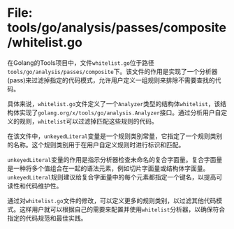 # File: tools/go/analysis/passes/composite/whitelist.go

在Golang的Tools项目中，文件`whitelist.go`位于路径`tools/go/analysis/passes/composite`下。该文件的作用是实现了一个分析器(pass)来过滤掉指定的代码模式，允许用户定义一组规则来排除不需要查找的代码。

具体来说，`whitelist.go`文件定义了一个`Analyzer`类型的结构体`whitelist`，该结构体实现了`golang.org/x/tools/go/analysis.Analyzer`接口。通过分析用户自定义的规则，`whitelist`可以过滤掉匹配这些规则的代码。

在该文件中，`unkeyedLiteral`变量是一个规则类别常量，它指定了一个规则类别的名称。这个规则类别用于在用户自定义规则时进行标识和匹配。

`unkeyedLiteral`变量的作用是指示分析器检查未命名的复合字面量。复合字面量是一种将多个值组合在一起的语法元素，例如切片字面量或结构体字面量。`unkeyedLiteral`规则建议给复合字面量中的每个元素都指定一个键名，以提高可读性和代码维护性。

通过对`whitelist.go`文件的修改，可以定义更多的规则类别，以过滤其他代码模式。这样用户就可以根据自己的需要来配置并使用`whitelist`分析器，以确保符合指定的代码规范和最佳实践。

